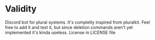 # Validity
Discord bot for plural systems.
It's completly inspired from pluralkit.
Feel free to add it and test it, but since deletion commands aren't yet implemented it's kinda useless.
License in LICENSE file
